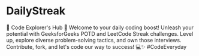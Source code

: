 # DailyStreak
🚀 Code Explorer's Hub 🚀  Welcome to your daily coding boost! Unleash your potential with GeeksforGeeks POTD and LeetCode Streak challenges. Level up, explore diverse problem-solving tactics, and own those interviews. Contribute, fork, and let's code our way to success! 💻✨ #CodeEveryday
